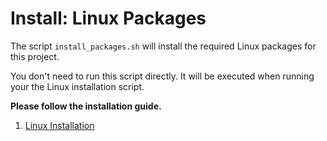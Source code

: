 # Install: Linux Packages

The script `install_packages.sh` will install the required Linux packages for this project.

You don't need to run this script directly. It will be executed when running your the Linux installation script.

**Please follow the installation guide.**

1. [Linux Installation](../install_linux.md)
